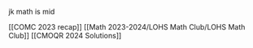 jk math is mid

[[COMC 2023 recap]]
[[Math 2023-2024/LOHS Math Club/LOHS Math Club]]
[[CMOQR 2024 Solutions]]
